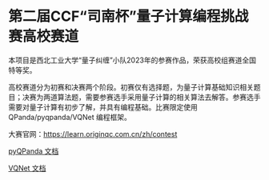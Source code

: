# 第二届CCF“司南杯”量子计算编程挑战赛高校赛道

本项目是西北工业大学“量子纠缠”小队2023年的参赛作品，荣获高校组赛道全国特等奖。

高校赛道分为初赛和决赛两个阶段。初赛仅有选择题，为量子计算基础知识相关题目；决赛为两道算法题，需要参赛选手采用量子计算的相关算法去解答。参赛选手需要对量子计算有初步了解，并具有编程基础。比赛限定使用QPanda/pyqpanda/VQNet 编程框架。



大赛官网：https://learn.originqc.com.cn/zh/contest

[pyQPanda 文档](https://pyqpanda-toturial.readthedocs.io/zh/latest/)

[VQNet 文档](https://vqnet20-tutorial.readthedocs.io/en/latest/index.html)